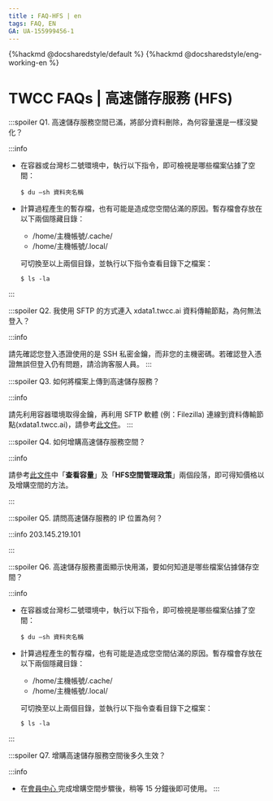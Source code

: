 ```yaml
---
title : FAQ-HFS | en
tags: FAQ, EN
GA: UA-155999456-1
---
```


{%hackmd @docsharedstyle/default %}
{%hackmd @docsharedstyle/eng-working-en %}

# TWCC FAQs | 高速儲存服務 (HFS)

:::spoiler Q1. 高速儲存服務空間已滿，將部分資料刪除，為何容量還是一樣沒變化？

:::info
- 在容器或台灣杉二號環境中，執行以下指令，即可檢視是哪些檔案佔據了空間：
    ```
    $ du –sh 資料夾名稱
    ```
 
- 計算過程產生的暫存檔，也有可能是造成您空間佔滿的原因。暫存檔會存放在以下兩個隱藏目錄：
    - /home/主機帳號/.cache/  
    - /home/主機帳號/.local/ 
  
    可切換至以上兩個目錄，並執行以下指令查看目錄下之檔案：  
    ```
    $ ls -la
    ```  
:::

:::spoiler Q2. 我使用 SFTP 的方式連入 xdata1.twcc.ai 資料傳輸節點，為何無法登入？

:::info

請先確認您登入憑證使用的是 SSH 私密金鑰，而非您的主機密碼。若確認登入憑證無誤但登入仍有問題，請洽詢客服人員。 
:::

:::spoiler Q3. 如何將檔案上傳到高速儲存服務？

:::info

請先利用容器環境取得金鑰，再利用 SFTP 軟體 (例：Filezilla) 連線到資料傳輸節點(xdata1.twcc.ai)，請參考[<ins>此文件</ins>](https://www.twcc.ai/doc?page=hfs)。
:::

:::spoiler Q4. 如何增購高速儲存服務空間？

:::info

請參考[<ins>此文件</ins>](https://www.twcc.ai/doc?page=hfs)中「**查看容量**」及「**HFS空間管理政策**」兩個段落，即可得知價格以及增購空間的方法。

:::

:::spoiler Q5. 請問高速儲存服務的 IP 位置為何？

:::info
203.145.219.101

:::

:::spoiler Q6. 高速儲存服務畫面顯示快用滿，要如何知道是哪些檔案佔據儲存空間？

:::info
- 在容器或台灣杉二號環境中，執行以下指令，即可檢視是哪些檔案佔據了空間：
    ```
    $ du –sh 資料夾名稱
    ```
 
- 計算過程產生的暫存檔，也有可能是造成您空間佔滿的原因。暫存檔會存放在以下兩個隱藏目錄：
    - /home/主機帳號/.cache/  
    - /home/主機帳號/.local/ 
  
    可切換至以上兩個目錄，並執行以下指令查看目錄下之檔案：  
    ```
    $ ls -la
    ```  
:::

:::spoiler Q7. 增購高速儲存服務空間後多久生效？

:::info
- 在[<ins>會員中心 <i class="fa fa-question-circle fa-question-circle-for-service" aria-hidden="true"></i></ins>](https://man.twcc.ai/@twsdocs/howto-service-access-service-zh) 完成增購空間步驟後，稍等 15 分鐘後即可使用。
:::
